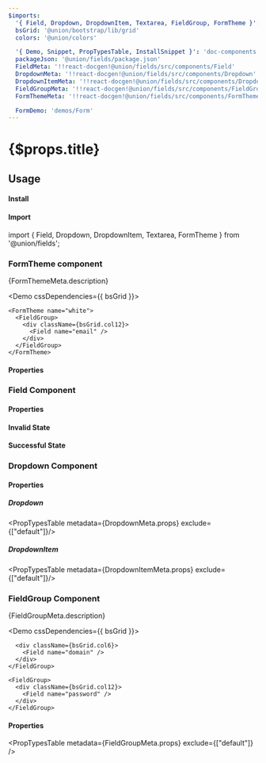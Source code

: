 ```yaml
---
$imports:
  '{ Field, Dropdown, DropdownItem, Textarea, FieldGroup, FormTheme }': '@union/fields'
  bsGrid: '@union/bootstrap/lib/grid'
  colors: '@union/colors'

  '{ Demo, Snippet, PropTypesTable, InstallSnippet }': 'doc-components'
  packageJson: '@union/fields/package.json'
  FieldMeta: '!!react-docgen!@union/fields/src/components/Field'
  DropdownMeta: '!!react-docgen!@union/fields/src/components/Dropdown'
  DropdownItemMeta: '!!react-docgen!@union/fields/src/components/DropdownItem'
  FieldGroupMeta: '!!react-docgen!@union/fields/src/components/FieldGroup'
  FormThemeMeta: '!!react-docgen!@union/fields/src/components/FormTheme'

  FormDemo: 'demos/Form'
---
```


<h1>{$props.title}</h1>

<FormDemo />

## Usage

#### Install

<InstallSnippet packageJson={packageJson} />

#### Import

<Snippet lang="javascript">
import { Field, Dropdown, DropdownItem, Textarea, FormTheme } from '@union/fields';
</Snippet>

### FormTheme component

<p>{FormThemeMeta.description}</p>

<Demo cssDependencies={{ bsGrid }}>
  <div>
    <FormTheme>
      <FieldGroup>
        <div className={bsGrid.col12}>
          <Field name="email" />
        </div>
      </FieldGroup>
    </FormTheme>

    <FormTheme name="white">
      <FieldGroup>
        <div className={bsGrid.col12}>
          <Field name="email" />
        </div>
      </FieldGroup>
    </FormTheme>
  </div>
</Demo>

#### Properties

<PropTypesTable metadata={FormThemeMeta.props} />

### Field Component

<Demo>
  <FormTheme>
    <Field name="email" />
  </FormTheme>
</Demo>

#### Properties

<PropTypesTable metadata={FieldMeta.props} />

#### Invalid State

<Demo>
  <Field name="email" state="invalid" validationMessage="Something went wrong" />
</Demo>

#### Successful State

<Demo>
  <Field name="address" state="valid" value="232 Boerum St." />
</Demo>

### Dropdown Component

<Demo>
  <FormTheme>
    <Dropdown name="Season">
      <DropdownItem label="Winter" />
      <DropdownItem label="Spring" />
      <DropdownItem label="Summer" />
      <DropdownItem label="Fall"/>
    </Dropdown>
  </FormTheme>
</Demo>

#### Properties

##### Dropdown
<PropTypesTable metadata={DropdownMeta.props} exclude={["default"]}/>

##### DropdownItem
<PropTypesTable metadata={DropdownItemMeta.props} exclude={["default"]}/>


### FieldGroup Component

<p>{FieldGroupMeta.description}</p>

<Demo cssDependencies={{ bsGrid }}>
  <FormTheme>
    <FieldGroup>
      <div className={bsGrid.col6}>
        <Field name="email" />
      </div>

      <div className={bsGrid.col6}>
        <Field name="domain" />
      </div>
    </FieldGroup>

    <FieldGroup>
      <div className={bsGrid.col12}>
        <Field name="password" />
      </div>
    </FieldGroup>
  </FormTheme>
</Demo>

#### Properties

<PropTypesTable metadata={FieldGroupMeta.props} exclude={["default"]} />
